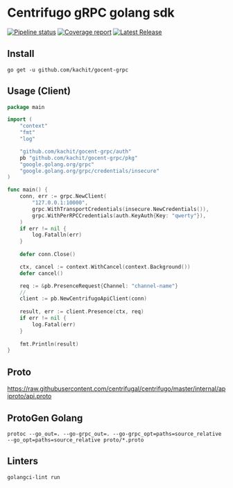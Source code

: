 # Centrifugo gRPC golang sdk
[![Pipeline status](https://github.com/kachit/gocent-grpc/badges/master/pipeline.svg)](https://github.com/kachit/gocent-grpc/commits/master)
[![Coverage report](https://github.com/kachit/gocent-grpc/badges/master/coverage.svg)](https://github.com/kachit/gocent-grpc/commits/master)
[![Latest Release](https://github.com/kachit/gocent-grpc/-/badges/release.svg)](https://github.com/kachit/gocent-grpc/-/releases)

## Install
```shell
go get -u github.com/kachit/gocent-grpc
```

## Usage (Client)

```go
package main

import (
	"context"
	"fmt"
	"log"

	"github.com/kachit/gocent-grpc/auth"
	pb "github.com/kachit/gocent-grpc/pkg"
	"google.golang.org/grpc"
	"google.golang.org/grpc/credentials/insecure"
)

func main() {
	conn, err := grpc.NewClient(
		"127.0.0.1:10000",
		grpc.WithTransportCredentials(insecure.NewCredentials()),
		grpc.WithPerRPCCredentials(auth.KeyAuth{Key: "qwerty"}),
	)
	if err != nil {
		log.Fatalln(err)
	}
	
	defer conn.Close()

	ctx, cancel := context.WithCancel(context.Background())
	defer cancel()

	req := &pb.PresenceRequest{Channel: "channel-name"}
	//
	client := pb.NewCentrifugoApiClient(conn)
	
	result, err := client.Presence(ctx, req)
	if err != nil {
		log.Fatal(err)
	}
	
	fmt.Println(result)
}
```

## Proto
https://raw.githubusercontent.com/centrifugal/centrifugo/master/internal/apiproto/api.proto

## ProtoGen Golang
```shell
protoc --go_out=. --go-grpc_out=. --go-grpc_opt=paths=source_relative --go_opt=paths=source_relative proto/*.proto
```

## Linters ##
```bash
golangci-lint run
```